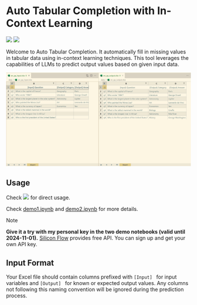 # Auto Tabular Completion with In-Context Learning

![](https://img.shields.io/github/last-commit/Ki-Seki/autotab?color=green) [![](https://img.shields.io/badge/-%F0%9F%A4%97%20HuggingFace%20Space-orange?style=flat)](https://huggingface.co/spaces/Ki-Seki/AutoTab)

Welcome to Auto Tabular Completion. It automatically fill in missing values in tabular data using in-context learning techniques. This tool leverages the capabilities of LLMs to predict output values based on given input data.

![Demo1](./assets/demo1.png)

## Usage

Check [![](https://img.shields.io/badge/-%F0%9F%A4%97%20HuggingFace%20Space-orange?style=flat)](https://huggingface.co/spaces/Ki-Seki/AutoTab) for direct usage.

Check [demo1.ipynb](demo1.ipynb) and [demo2.ipynb](demo2.ipynb) for more details.

> [!Note]
> **Give it a try with my personal key in the two demo notebooks (valid until 2024-11-01).** [Silicon Flow](https://cloud.siliconflow.cn/) provides free API. You can sign up and get your own API key.

## Input Format

Your Excel file should contain columns prefixed with `[Input] ` for input variables and `[Output] ` for known or expected output values. Any columns not following this naming convention will be ignored during the prediction process.
